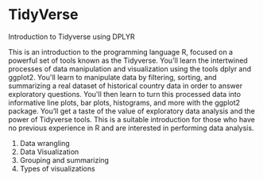# TidyVerse
Introduction to Tidyverse using DPLYR

This is an introduction to the programming language R, focused on a powerful set of tools known as the Tidyverse. 
You'll learn the intertwined processes of data manipulation and visualization using the tools dplyr and ggplot2. 
You'll learn to manipulate data by filtering, sorting, and summarizing a real dataset of historical country data in order to answer exploratory questions. 
You'll then learn to turn this processed data into informative line plots, bar plots, histograms, and more with the ggplot2 package. 
You’ll get a taste of the value of exploratory data analysis and the power of Tidyverse tools. 
This is a suitable introduction for those who have no previous experience in R and are interested in performing data analysis.

1. Data wrangling
2. Data Visualization
3. Grouping and summarizing
4. Types of visualizations
